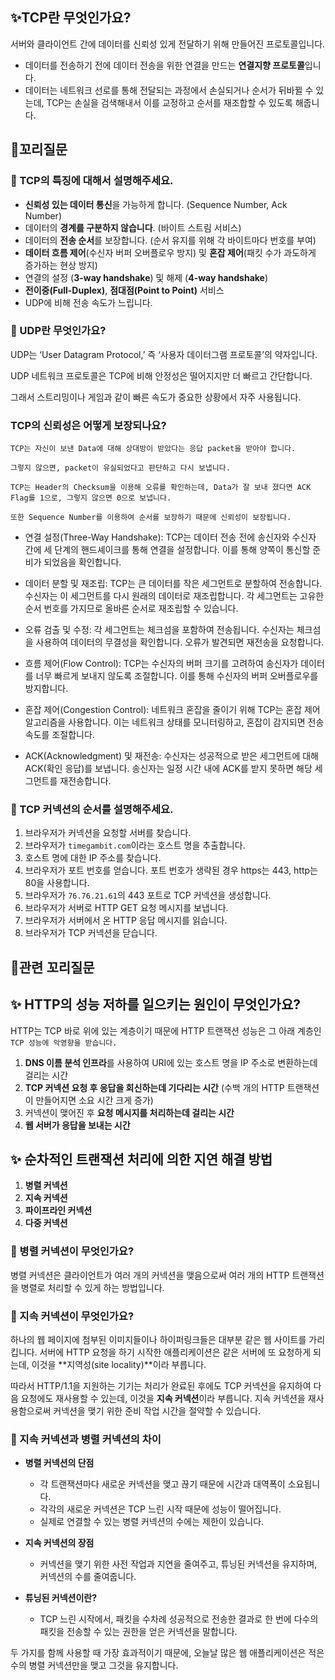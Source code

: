 ## ✨TCP란 무엇인가요?

서버와 클라이언트 간에 데이터를 신뢰성 있게 전달하기 위해 만들어진 프로토콜입니다.

- 데이터를 전송하기 전에 데이터 전송을 위한 연결을 만드는 **연결지향 프로토콜**입니다.
- 데이터는 네트워크 선로를 통해 전달되는 과정에서 손실되거나 순서가 뒤바뀔 수 있는데, TCP는 손실을 검색해내서 이를 교정하고 순서를 재조합할 수 있도록 해줍니다.

## 🔁꼬리질문

### 🤔 TCP의 특징에 대해서 설명해주세요.

- **신뢰성 있는 데이터 통신**을 가능하게 합니다. (Sequence Number, Ack Number)
- 데이터의 **경계를 구분하지 않습니다**. (바이트 스트림 서비스)
- 데이터의 **전송 순서**를 보장합니다. (순서 유지를 위해 각 바이트마다 번호를 부여)
- **데이터 흐름 제어**(수신자 버퍼 오버플로우 방지) 및 **혼잡 제어**(패킷 수가 과도하게 증가하는 현상 방지)
- 연결의 설정 (**3-way handshake**) 및 해제 (**4-way handshake**)
- **전이중(Full-Duplex)**, **점대점(Point to Point)** 서비스
- UDP에 비해 전송 속도가 느립니다.

### 🤔 UDP란 무엇인가요?

UDP는 ‘User Datagram Protocol,’ 즉 ‘사용자 데이터그램 프로토콜’의 약자입니다.

UDP 네트워크 프로토콜은 TCP에 비해 안정성은 떨어지지만 더 빠르고 간단합니다.

그래서 스트리밍이나 게임과 같이 빠른 속도가 중요한 상황에서 자주 사용됩니다.

### TCP의 신뢰성은 어떻게 보장되나요?

```
TCP는 자신이 보낸 Data에 대해 상대방이 받았다는 응답 packet을 받아야 합니다.

그렇지 않으면, packet이 유실되었다고 판단하고 다시 보냅니다.

TCP는 Header의 Checksum을 이용해 오류를 확인하는데, Data가 잘 보내 졌다면 ACK Flag를 1으로, 그렇지 않으면 0으로 보냅니다.

또한 Sequence Number를 이용하여 순서를 보장하기 때문에 신뢰성이 보장됩니다.
```

- 연결 설정(Three-Way Handshake): TCP는 데이터 전송 전에 송신자와 수신자 간에 세 단계의 핸드셰이크를 통해 연결을 설정합니다. 이를 통해 양쪽이 통신할 준비가 되었음을 확인합니다.

- 데이터 분할 및 재조립: TCP는 큰 데이터를 작은 세그먼트로 분할하여 전송합니다. 수신자는 이 세그먼트를 다시 원래의 데이터로 재조립합니다. 각 세그먼트는 고유한 순서 번호를 가지므로 올바른 순서로 재조립할 수 있습니다.

- 오류 검출 및 수정: 각 세그먼트는 체크섬을 포함하여 전송됩니다. 수신자는 체크섬을 사용하여 데이터의 무결성을 확인합니다. 오류가 발견되면 재전송을 요청합니다.

- 흐름 제어(Flow Control): TCP는 수신자의 버퍼 크기를 고려하여 송신자가 데이터를 너무 빠르게 보내지 않도록 조절합니다. 이를 통해 수신자의 버퍼 오버플로우를 방지합니다.

- 혼잡 제어(Congestion Control): 네트워크 혼잡을 줄이기 위해 TCP는 혼잡 제어 알고리즘을 사용합니다. 이는 네트워크 상태를 모니터링하고, 혼잡이 감지되면 전송 속도를 조절합니다.

- ACK(Acknowledgment) 및 재전송: 수신자는 성공적으로 받은 세그먼트에 대해 ACK(확인 응답)를 보냅니다. 송신자는 일정 시간 내에 ACK를 받지 못하면 해당 세그먼트를 재전송합니다.

### 🤔 TCP 커넥션의 순서를 설명해주세요.

1. 브라우저가 커넥션을 요청할 서버를 찾습니다.
2. 브라우저가 `timegambit.com`이라는 호스트 명을 추출합니다.
3. 호스트 명에 대한 IP 주소를 찾습니다.
4. 브라우저가 포트 번호를 얻습니다. 포트 번호가 생략된 경우 https는 443, http는 80을 사용합니다.
5. 브라우저가 `76.76.21.61`의 443 포트로 TCP 커넥션을 생성합니다.
6. 브라우저가 서버로 HTTP GET 요청 메시지를 보냅니다.
7. 브라우저가 서버에서 온 HTTP 응답 메시지를 읽습니다.
8. 브라우저가 TCP 커넥션을 닫습니다.

## 🔁관련 꼬리질문

## ✨ HTTP의 성능 저하를 일으키는 원인이 무엇인가요?

HTTP는 TCP 바로 위에 있는 계층이기 때문에 HTTP 트랜잭션 성능은 그 아래 계층인 `TCP 성능에 악영향을 받습니다.`

1. **DNS 이름 분석 인프라**를 사용하여 URI에 있는 호스트 명을 IP 주소로 변환하는데 걸리는 시간
2. **TCP 커넥션 요청 후 응답을 회신하는데 기다리는 시간** (수백 개의 HTTP 트랜잭션이 만들어지면 소요 시간 크게 증가)
3. 커넥션이 맺어진 후 **요청 메시지를 처리하는데 걸리는 시간**
4. **웹 서버가 응답을 보내는 시간**

## ✨ 순차적인 트랜잭션 처리에 의한 지연 해결 방법

1. **병렬 커넥션**
2. **지속 커넥션**
3. **파이프라인 커넥션**
4. **다중 커넥션**

### 🤔 병렬 커넥션이 무엇인가요?

병렬 커넥션은 클라이언트가 여러 개의 커넥션을 맺음으로써 여러 개의 HTTP 트랜잭션을 병렬로 처리할 수 있게 하는 방법입니다.

### 🤔 지속 커넥션이 무엇인가요?

하나의 웹 페이지에 첨부된 이미지들이나 하이퍼링크들은 대부분 같은 웹 사이트를 가리킵니다. 서버에 HTTP 요청을 하기 시작한 애플리케이션은 같은 서버에 또 요청하게 되는데, 이것을 **지역성(site locality)**이라 부릅니다.

따라서 HTTP/1.1을 지원하는 기기는 처리가 완료된 후에도 TCP 커넥션을 유지하여 다음 요청에도 재사용할 수 있는데, 이것을 **지속 커넥션**이라 부릅니다. 지속 커넥션을 재사용함으로써 커넥션을 맺기 위한 준비 작업 시간을 절약할 수 있습니다.

### 🤔 지속 커넥션과 병렬 커넥션의 차이

- **병렬 커넥션의 단점**

  - 각 트랜잭션마다 새로운 커넥션을 맺고 끊기 때문에 시간과 대역폭이 소요됩니다.
  - 각각의 새로운 커넥션은 TCP 느린 시작 때문에 성능이 떨어집니다.
  - 실제로 연결할 수 있는 병렬 커넥션의 수에는 제한이 있습니다.

- **지속 커넥션의 장점**

  - 커넥션을 맺기 위한 사전 작업과 지연을 줄여주고, 튜닝된 커넥션을 유지하며, 커넥션의 수를 줄여줍니다.

- **튜닝된 커넥션이란?**
  - TCP 느린 시작에서, 패킷을 수차례 성공적으로 전송한 결과로 한 번에 다수의 패킷을 전송할 수 있는 권한을 얻은 커넥션을 말합니다.

두 가지를 함께 사용할 때 가장 효과적이기 때문에, 오늘날 많은 웹 애플리케이션은 적은 수의 병렬 커넥션만을 맺고 그것을 유지합니다.
